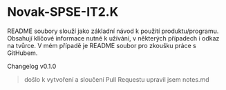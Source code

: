 # Novak-SPSE-IT2.K
README soubory slouží jako základní návod k použití produktu/programu. Obsahují klíčové informace nutné k užívání, v některých případech i odkaz na tvůrce. V mém případě je README soubor pro zkoušku práce s GitHubem.

Changelog v0.1.0
>došlo k vytvoření a sloučení Pull Requestu
>upravil jsem notes.md
